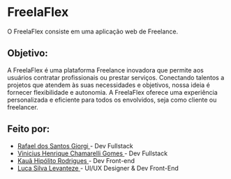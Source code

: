 # FreelaFlex
O FreelaFlex consiste em uma aplicação web de Freelance.

## Objetivo:

A FreelaFlex é uma plataforma Freelance inovadora que permite aos usuários contratar profissionais ou prestar serviços.
Conectando talentos a projetos que atendem às suas necessidades e objetivos, nossa ideia é fornecer flexibilidade e autonomia.
A FreelaFlex oferece uma experiência personalizada e eficiente para todos os envolvidos, seja como cliente ou freelancer.

## Feito por:

* <a href="https://github.com/devraffles"> Rafael dos Santos Giorgi </a> - Dev Fullstack
* <a href="https://github.com/Vinihcgomes"> Vinicius Henrique Chamarelli Gomes </a> - Dev Fullstack
* <a href="https://github.com/Kaua-programin"> Kauã Hipólito Rodrigues </a> - Dev Front-end
* <a href="https://github.com/LucaLevanteze"> Luca Silva Levanteze </a> - UI/UX Designer & Dev Front-End
